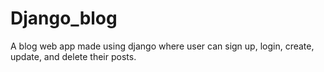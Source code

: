 # Django_blog
A blog web app made using django where user can sign up, login, create, update, and delete their posts.
